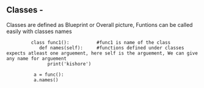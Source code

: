 ## Classes - 
Classes are defined as Blueprint or Overall picture, 
Funtions can be called easily with classes names
 
             class func1():          #func1 is name of the class
                def names(self):     #functions defined under classes expects atleast one arguement, here self is the arguement, We can give any name for arguement
                   print('kishore')
                   
              a = func():
              a.names()
                

